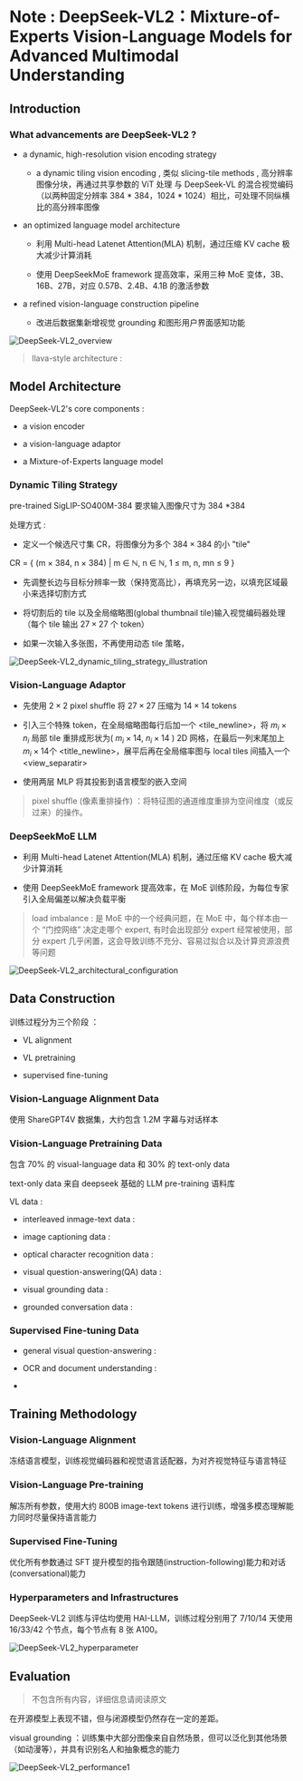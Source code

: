 # Note : DeepSeek-VL2：Mixture-of-Experts Vision-Language Models for Advanced Multimodal Understanding 

## Introduction

### What advancements are DeepSeek-VL2 ?

- a dynamic, high-resolution vision encoding strategy

  - a dynamic tiling vision encoding , 类似 slicing-tile methods , 高分辨率图像分块，再通过共享参数的 ViT 处理 与 DeepSeek-VL 的混合视觉编码（以两种固定分辨率 384 * 384，1024 * 1024）相比，可处理不同纵横比的高分辨率图像
    
- an optimized language model architecture

  - 利用 Multi-head Latenet Attention(MLA) 机制，通过压缩 KV cache 极大减少计算消耗
 
  - 使用 DeepSeekMoE framework 提高效率，采用三种 MoE 变体，3B、16B、27B，对应 0.57B、2.4B、4.1B 的激活参数
    
- a refined vision-language construction pipeline

  - 改进后数据集新增视觉 grounding 和图形用户界面感知功能
    
![DeepSeek-VL2_overview](./pictures/DeepSeek-VL2_overview.png)


> llava-style architecture :
>
> 

## Model Architecture

DeepSeek-VL2's core components :

- a vision encoder

- a vision-language adaptor

- a Mixture-of-Experts language model

### Dynamic Tiling Strategy

pre-trained SigLIP-SO400M-384 要求输入图像尺寸为 384 *384

处理方式 :

- 定义一个候选尺寸集 CR，将图像分为多个 $384 \times 384$ 的小 "tile"
 
CR = { (m × 384, n × 384) | m ∈ ℕ, n ∈ ℕ, 1 ≤ m, n, mn ≤ 9 }

- 先调整长边与目标分辨率一致（保持宽高比），再填充另一边，以填充区域最小来选择切割方式

- 将切割后的 tile 以及全局缩略图(global thumbnail tile)输入视觉编码器处理（每个 tile 输出 $27 \times 27$ 个 token）

- 如果一次输入多张图，不再使用动态 tile 策略，

![DeepSeek-VL2_dynamic_tiling_strategy_illustration](./pictures/DeepSeek-VL2_dynamic_tiling_strategy_illustration.png)  

### Vision-Language Adaptor

- 先使用 $2 \times 2$ pixel shuffle 将 $27 \times 27$ 压缩为 $14 \times 14$ tokens

- 引入三个特殊 token，在全局缩略图每行后加一个 <tile_newline>，将 $m_i \times n_i$ 局部 tile 重排成形状为( $m_i \times 14$, $n_i \times 14$ ) 2D 网格，在最后一列末尾加上 $m_i \times 14$个 <title_newline>，展平后再在全局缩率图与 local tiles 间插入一个 <view_separatir>

- 使用两层 MLP 将其投影到语言模型的嵌入空间

> pixel shuffle (像素重排操作) ：将特征图的通道维度重排为空间维度（或反过来）的操作。
>

### DeepSeekMoE LLM

- 利用 Multi-head Latenet Attention(MLA) 机制，通过压缩 KV cache 极大减少计算消耗
 
- 使用 DeepSeekMoE framework 提高效率，在 MoE 训练阶段，为每位专家引入全局偏差以解决负载平衡

> load imbalance : 是 MoE 中的一个经典问题，在 MoE 中，每个样本由一个 “门控网络” 决定走哪个 expert, 有时会出现部分 expert 经常被使用，部分 expert 几乎闲置，这会导致训练不充分、容易过拟合以及计算资源浪费等问题


![DeepSeek-VL2_architectural_configuration](./pictures/DeepSeek_architectural_configuration.png)

## Data Construction

训练过程分为三个阶段 ：

- VL alignment

- VL pretraining

- supervised fine-tuning 

### Vision-Language Alignment Data

使用 ShareGPT4V 数据集，大约包含 1.2M 字幕与对话样本

### Vision-Language Pretraining Data

包含 70% 的 visual-language data 和 30% 的 text-only data

text-only data 来自 deepseek 基础的 LLM pre-training 语料库

VL data : 

- interleaved inmage-text data :

- image captioning data :

- optical character recognition data :

- visual question-answering(QA) data :

- visual grounding data :

- grounded conversation data :

### Supervised Fine-tuning Data

- general visual question-answering :

- OCR and document understanding :

- 


## Training Methodology

### Vision-Language Alignment

冻结语言模型，训练视觉编码器和视觉语言适配器，为对齐视觉特征与语言特征

### Vision-Language Pre-training

解冻所有参数，使用大约 800B image-text tokens 进行训练，增强多模态理解能力同时尽量保持语言能力

### Supervised Fine-Tuning

优化所有参数通过 SFT 提升模型的指令跟随(instruction-following)能力和对话(conversational)能力

### Hyperparameters and Infrastructures

DeepSeek-VL2 训练与评估均使用 HAI-LLM，训练过程分别用了 7/10/14 天使用 16/33/42 个节点，每个节点有 8 张 A100。

![DeepSeek-VL2_hyperparameter](./pictures/DeepSeek-VL2_hyperparameter.png)

## Evaluation 

> 不包含所有内容，详细信息请阅读原文

在开源模型上表现不错，但与闭源模型仍然存在一定的差距。

visual grounding ：训练集中大部分图像来自自然场景，但可以泛化到其他场景（如动漫等），并具有识别名人和抽象概念的能力

![DeepSeek-VL2_performance1](./pictures/DeepSeek-VL2_performance1.png)



